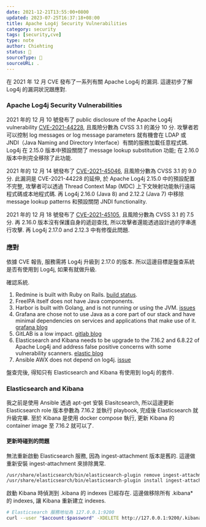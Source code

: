 ```yaml
---
date: 2021-12-21T13:55:00+0800
updated: 2023-07-25T16:37:18+08:00
title: Apache Log4j Security Vulnerabilities
category: security
tags: [security,cve]
type: note
author: Chiehting
status: 🌲
sourceType: 📜️
sourceURL: .
---
```


在 2021 年 12 月 CVE 發布了一系列有關 Apache Log4j 的漏洞. 這邊初步了解 Log4j 的漏洞狀況跟應對.

<!--more-->

### Apache Log4j Security Vulnerabilities

2021 年的 12 月 10 號發布了 public disclosure of the Apache Log4j vulnerability [CVE-2021-44228](https://cve.mitre.org/cgi-bin/cvename.cgi?name=CVE-2021-44228), 且風險分數為 CVSS 3.1 的滿分 10 分. 攻擊者若可以控制 log messages or log message parameters 就有機會在 LDAP 或 JNDI（Java Naming and Directory Interface）有關的服務加載任意程式碼. Log4j 在 2.15.0 版本中預設關閉了 message lookup substitution 功能; 在 2.16.0 版本中則完全移除了此功能.

2021 年的 12 月 14 號發布了 [CVE-2021-45046](https://cve.mitre.org/cgi-bin/cvename.cgi?name=CVE-2021-45046), 且風險分數為 CVSS 3.1 的 9.0 分. 此漏洞是 CVE-2021-44228 的延伸, 於 Apache Log4j 2.15.0 中的預設配置不完整, 攻擊者可以透過 Thread Context Map (MDC) 上下文映射功能執行遠端程式碼或本地程式碼. 再 Log4j 2.16.0 (Java 8) and 2.12.2 (Java 7) 中移除 message lookup patterns 和預設關閉 JNDI functionality.

2021 年的 12 月 18 號發布了 [CVE-2021-45105](https://nvd.nist.gov/vuln/detail/CVE-2021-45105), 且風險分數為 CVSS 3.1 的 7.5 分. 再 2.16.0 版本沒有保護自身的遞迴查找, 所以攻擊者還能透過設計過的字串進行攻擊. 再 Log4j 2.17.0 and 2.12.3 中有修復此問題.

### 應對

依據 CVE 報告, 服務需將 Log4j 升級到 2.17.0 的版本. 所以這邊目標是盤查系統是否有使用到 Log4j, 如果有就做升級.

確認系統.

1. Redmine is built with Ruby on Rails. [build status](https://www.redmine.org/builds/).
2. FreeIPA itself does not have Java components.
3. Harbor is built with Golang, and is not running or using the JVM. [issues](https://github.com/goharbor/harbor/issues/16136)
4. Grafana are chose not to use Java as a core part of our stack and have minimal dependencies on services and applications that make use of it. [grafana blog](https://grafana.com/blog/2021/12/14/grafana-labs-core-products-not-impacted-by-log4j-cve-2021-44228-and-related-vulnerabilities/)
5. GitLAB is a low impact. [gitlab blog](https://about.gitlab.com/blog/2021/12/15/updates-and-actions-to-address-logj-in-gitlab/)
6. Elasticsearch and Kibana needs to be upgrade to the 7.16.2 and 6.8.22 of Apache Log4j and address false positive concerns with some vulnerability scanners. [elastic blog](https://www.elastic.co/blog/new-elasticsearch-and-logstash-releases-upgrade-apache-log4j2)
7. Ansible AWX does not depend on log4j. [issue](https://github.com/ansible/awx/issues/11457)

盤查完後, 得知只有 Elasticsearch and Kibana 有使用到 log4j 的套件.

### Elasticsearch and Kibana

我之前是使用 Ansible 透過 apt-get 安裝 Elasitcsearch, 所以這邊更新 Elasticsearch role 版本參數為 7.16.2 並執行 playbook, 完成後 Elasticsearch 就升級完畢. 至於 Kibana 是使用 docker compose 執行, 更新 Kibana 的 container image 至 7.16.2 就可以了.

#### 更新時碰到的問題

無法重新啟動 Elasticsearch 服務, 因為 ingest-attachment 版本是舊的. 這邊做重新安裝 ingest-attachment 來排除異常.

```bash
/usr/share/elasticsearch/bin/elasticsearch-plugin remove ingest-attachment
/usr/share/elasticsearch/bin/elasticsearch-plugin install ingest-attachment
```

啟動 Kibana 時偵測到 .kibana 的 indexes 已經存在. 這邊做移除所有 .kibana* 的 indexes, 讓 Kibana 重新建立 indexes.

```bash
# Elasticsearch 服務地址為 127.0.0.1:9200
curl --user "$account:$password" -XDELETE http://127.0.0.1:9200/.kibana*
```
